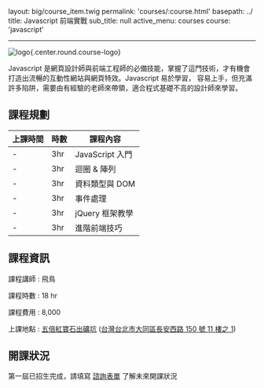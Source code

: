 layout: big/course_item.twig
permalink: 'courses/:course.html'
basepath: ../
title: Javascript 前端實戰
sub_title: null
active_menu: courses
course: 'javascript'

---

![logo](../media/img/courses/teaser/javascript.png){.center.round.course-logo}

Javascript 是網頁設計師與前端工程師的必備技能，掌握了這門技術，才有機會打造出流暢的互動性網站與網頁特效。Javascript 易於學習，
容易上手，但充滿許多陷阱，需要由有經驗的老師來帶領，適合程式基礎不高的設計師來學習。

## 課程規劃

| 上課時間 | 時數 | 課程內容 |
| ------- | --- | ------- |
| - | 3hr | JavaScript 入門 |
| - | 3hr | 迴圈 & 陣列 |
| - | 3hr | 資料類型與 DOM |
| - | 3hr | 事件處理 |
| - | 3hr | jQuery 框架教學 |
| - | 3hr | 進階前端技巧 |

## 課程資訊

課程講師
:    飛鳥

課程時數
:    18 hr

課程費用
:    8,000

上課地點
:    [五倍紅寶石出礦坑](http://5xruby.tw/events/space/) ([台灣台北市大同區長安西路 150 號 11 樓之 1](https://goo.gl/maps/rRxEv))

## 開課狀況

第一屆已招生完成，請填寫 [諮詢表單](../contact) 了解未來開課狀況

